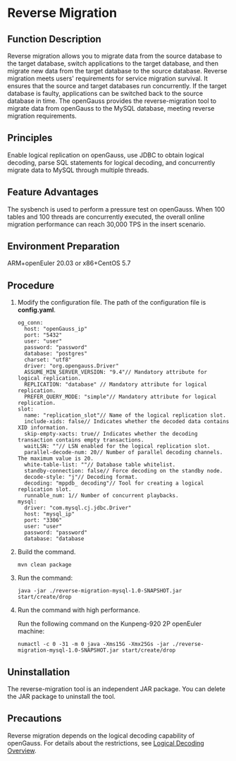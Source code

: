 # Reverse Migration <a name="EN-US_TOPIC_0000001346972848"></a>

## Function Description <a name="section2900185110452"></a>

Reverse migration allows you to migrate data from the source database to the target database, switch applications to the target database, and then migrate new data from the target database to the source database. Reverse migration meets users' requirements for service migration survival. It ensures that the source and target databases run concurrently. If the target database is faulty, applications can be switched back to the source database in time. The openGauss provides the reverse-migration tool to migrate data from openGauss to the MySQL database, meeting reverse migration requirements.

## Principles<a name="section18226518464"></a>

Enable logical replication on openGauss, use JDBC to obtain logical decoding, parse SQL statements for logical decoding, and concurrently migrate data to MySQL through multiple threads.

## Feature Advantages<a name="section89821242155416"></a>

The sysbench is used to perform a pressure test on openGauss. When 100 tables and 100 threads are concurrently executed, the overall online migration performance can reach 30,000 TPS in the insert scenario.

## Environment Preparation<a name="section425318254413"></a>

ARM+openEuler 20.03 or x86+CentOS 5.7

## Procedure <a name="section024513334448"></a>

1.  Modify the configuration file. The path of the configuration file is **config.yaml**.

    ```
    og_conn:
      host: "openGauss_ip"
      port: "5432"
      user: "user"
      password: "password"
      database: "postgres"
      charset: "utf8"
      driver: "org.opengauss.Driver"
      ASSUME_MIN_SERVER_VERSION: "9.4"// Mandatory attribute for logical replication.
      REPLICATION: "database" // Mandatory attribute for logical replication.
      PREFER_QUERY_MODE: "simple"// Mandatory attribute for logical replication.
    slot:
      name: "replication_slot"// Name of the logical replication slot.
      include-xids: false// Indicates whether the decoded data contains XID information.
      skip-empty-xacts: true// Indicates whether the decoding transaction contains empty transactions.
      waitLSN: ""// LSN enabled for the logical replication slot.
      parallel-decode-num: 20// Number of parallel decoding channels. The maximum value is 20.
      white-table-list: ""// Database table whitelist.
      standby-connection: false// Force decoding on the standby node.
      decode-style: "j"// Decoding format.
      decoding: "mppdb_ decoding"// Tool for creating a logical replication slot.
      runnable_num: 1// Number of concurrent playbacks.
    mysql:
      driver: "com.mysql.cj.jdbc.Driver"
      host: "mysql_ip"
      port: "3306"
      user: "user"
      password: "password"
      database: "database
    ```

2.  Build the command.

    ```
    mvn clean package
    ```

3.  Run the command:

    ```
    java -jar ./reverse-migration-mysql-1.0-SNAPSHOT.jar start/create/drop
    ```

4.  Run the command with high performance.

    Run the following command on the Kunpeng-920 2P openEuler machine:

    ```
    numactl -c 0 -31 -m 0 java -Xms15G -Xmx25Gs -jar ./reverse-migration-mysql-1.0-SNAPSHOT.jar start/create/drop
    ```


## Uninstallation<a name="section1163973815516"></a>

The reverse-migration tool is an independent JAR package. You can delete the JAR package to uninstall the tool.

## Precautions <a name="section147831546105511"></a>

Reverse migration depends on the logical decoding capability of openGauss. For details about the restrictions, see [Logical Decoding Overview](https://docs.opengauss.org/en/docs/5.0.0/docs/Developerguide/overview-100.html).
